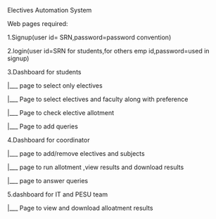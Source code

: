 Electives Automation System


Web pages required:


1.Signup(user id= SRN,password=password convention)


2.login(user id=SRN for students,for others emp id,password=used in signup)


3.Dashboard for students


  |___ page to select only electives 
  
  
  |___ Page to select electives and faculty along with preference 
  
  
  |___ Page to check elective allotment
  
  
  |___ Page to add queries 
  
  
4.Dashboard for coordinator 


  |___ page to add/remove electives and subjects
  
  
  |___ page to run allotment ,view results and download results
  
  
  |___ page to answer queries 
  
  
5.dashboard for IT and PESU team


  |___ Page to view and download alloatment results

